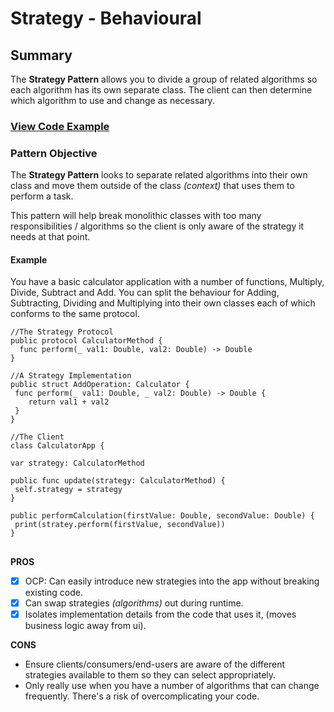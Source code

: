 # Strategy - Behavioural

## Summary
The **Strategy Pattern** allows you to divide a group of related algorithms so each algorithm has its own separate class. The client can then determine which algorithm to use and change as necessary.

### [View Code Example](https://github.com/charlesmolyneux/DesignPatterns-Swift/tree/master/Project/DesignPatterns/DesignPatterns/Behavioural/Strategy)

### Pattern Objective
The **Strategy Pattern** looks to separate related algorithms into their own class and move them outside of the class *(context)* that uses them to perform a task.

This pattern will help break monolithic classes with too many responsibilities / algorithms so the client is only aware of the strategy it needs at that point.

#### Example
You have a basic calculator application with a number of functions, Multiply, Divide, Subtract and Add.
You can split the behaviour for Adding, Subtracting, Dividing and Multiplying into their own classes each of which conforms to the same protocol.

```
//The Strategy Protocol
public protocol CalculatorMethod {
  func perform(_ val1: Double, val2: Double) -> Double
}

//A Strategy Implementation
public struct AddOperation: Calculator {
 func perform(_ val1: Double, _ val2: Double) -> Double {
	return val1 + val2
 }
}

//The Client
class CalculatorApp {

var strategy: CalculatorMethod
 
public func update(strategy: CalculatorMethod) {
 self.strategy = strategy
}

public performCalculation(firstValue: Double, secondValue: Double) {
 print(stratey.perform(firstValue, secondValue))
}
```

##

**PROS**
 - [x] OCP: Can easily introduce new strategies into the app without breaking existing code.
 - [x] Can swap strategies *(algorithms)* out during runtime.
 - [x] Isolates implementation details from the code that uses it, (moves business logic away from ui).

**CONS**
 -  Ensure clients/consumers/end-users are aware of the different strategies available to them so they can select appropriately.
 - Only really use when you have a number of algorithms that can change frequently. There's a risk of overcomplicating your code.
